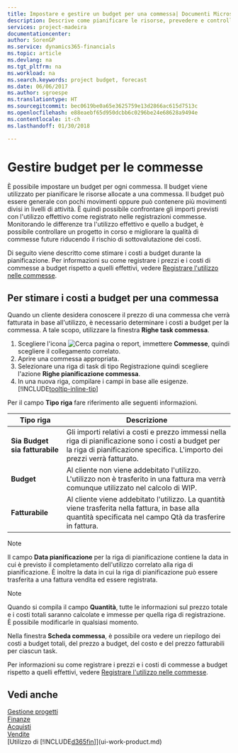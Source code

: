 ```yaml
---
title: Impostare e gestire un budget per una commessa| Documenti Microsoft
description: Descrive come pianificare le risorse, prevedere e controllare i costi di un progetto impostando un budget per ciascuna commessa.
services: project-madeira
documentationcenter: 
author: SorenGP
ms.service: dynamics365-financials
ms.topic: article
ms.devlang: na
ms.tgt_pltfrm: na
ms.workload: na
ms.search.keywords: project budget, forecast
ms.date: 06/06/2017
ms.author: sgroespe
ms.translationtype: HT
ms.sourcegitcommit: bec0619be0a65e3625759e13d2866ac615d7513c
ms.openlocfilehash: e88eaebf65d950dcbb6c0296be24e68628a9494e
ms.contentlocale: it-ch
ms.lasthandoff: 01/30/2018

---
```

# <a name="manage-job-budgets"></a>Gestire budget per le commesse
È possibile impostare un budget per ogni commessa. Il budget viene utilizzato per pianificare le risorse allocate a una commessa. Il budget può essere generale con pochi movimenti oppure può contenere più movimenti divisi in livelli di attività. È quindi possibile confrontare gli importi previsti con l'utilizzo effettivo come registrato nelle registrazioni commesse. Monitorando le differenze tra l'utilizzo effettivo e quello a budget, è possibile controllare un progetto in corso e migliorare la qualità di commesse future riducendo il rischio di sottovalutazione dei costi.

Di seguito viene descritto come stimare i costi a budget durante la pianificazione. Per informazioni su come registrare i prezzi e i costi di commesse a budget rispetto a quelli effettivi, vedere [Registrare l'utilizzo nelle commesse](projects-how-record-job-usage.md).  

## <a name="JobBudgetCosts"></a> Per stimare i costi a budget per una commessa
Quando un cliente desidera conoscere il prezzo di una commessa che verrà fatturata in base all'utilizzo, è necessario determinare i costi a budget per la commessa. A tale scopo, utilizzare la finestra **Righe task commessa**.

1. Scegliere l'icona ![Cerca pagina o report](media/ui-search/search_small.png "icona Cerca pagina o report"), immettere **Commesse**, quindi scegliere il collegamento correlato.  
2. Aprire una commessa appropriata.
3. Selezionare una riga di task di tipo Registrazione quindi scegliere l'azione **Righe pianificazione commessa**.
4. In una nuova riga, compilare i campi in base alle esigenze. [!INCLUDE[tooltip-inline-tip](includes/tooltip-inline-tip_md.md)]   

Per il campo **Tipo riga** fare riferimento alle seguenti informazioni.  

| Tipo riga | Descrizione |
| --- | --- |
| **Sia Budget sia fatturabile** |Gli importi relativi a costi e prezzo immessi nella riga di pianificazione sono i costi a budget per la riga di pianificazione specifica. L'importo dei prezzi verrà fatturato. |
| **Budget** |Al cliente non viene addebitato l'utilizzo. L'utilizzo non è trasferito in una fattura ma verrà comunque utilizzato nel calcolo di WIP. |
| **Fatturabile** |Al cliente viene addebitato l'utilizzo. La quantità viene trasferita nella fattura, in base alla quantità specificata nel campo Qtà da trasferire in fattura. |

> [!NOTE]  
>   Il campo **Data pianificazione** per la riga di pianificazione contiene la data in cui è previsto il completamento dell'utilizzo correlato alla riga di pianificazione. È inoltre la data in cui la riga di pianificazione può essere trasferita a una fattura vendita ed essere registrata.  

> [!NOTE]  
>   Quando si compila il campo **Quantità**, tutte le informazioni sul prezzo totale e i costi totali saranno calcolate e immesse per quella riga di registrazione. È possibile modificarle in qualsiasi momento.

Nella finestra **Scheda commessa**, è possibile ora vedere un riepilogo dei costi a budget totali, del prezzo a budget, del costo e del prezzo fatturabili per ciascun task.

Per informazioni su come registrare i prezzi e i costi di commesse a budget rispetto a quelli effettivi, vedere [Registrare l'utilizzo nelle commesse](projects-how-record-job-usage.md).

## <a name="see-also"></a>Vedi anche
[Gestione progetti](projects-manage-projects.md)  
[Finanze](finance.md)  
[Acquisti](purchasing-manage-purchasing.md)         
[Vendite](sales-manage-sales.md)      
[Utilizzo di [!INCLUDE[d365fin](includes/d365fin_md.md)]](ui-work-product.md)  


